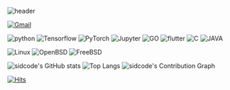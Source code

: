 ![header](https://capsule-render.vercel.app/api?type=waving&height=300&color=gradient&text=I%20will%20do,%20what%20i%20want)

[![Gmail](https://img.shields.io/badge/-sidcode@gmail.com-EA4335?logo=Gmail&logoColor=white&link=mailto:sidcode@gmail.com)](mailto:sidcode@gmail.com) 

![python](https://img.shields.io/badge/-Python-3776AB?style=plastic&logo=Python&logoColor=ffffff)
![Tensorflow](https://img.shields.io/badge/-Tensorflow-FF6F00?style=plastic&logo=Tensorflow&logoColor=ffffff)
![PyTorch](https://img.shields.io/badge/-PyTorch-EE4C2C?style=plastic&logo=PyTorch&logoColor=ffffff)
![Jupyter](https://img.shields.io/badge/-Jupyter-F37626?style=plastic&logo=Jupyter&logoColor=ffffff)
![GO](https://img.shields.io/badge/-GO-00ADD8?style=plastic&logo=Go&logoColor=ffffff)
![flutter](https://img.shields.io/badge/-Flutter-02569B?style=plastic&logo=Flutter&logoColor=ffffff)
![C](https://img.shields.io/badge/-C-A8B9CC?style=plastic&logo=C&logoColor=ffffff)
![JAVA](https://img.shields.io/badge/-JAVA-red?style=plastic&logo=Java&logoColor=ffffff)  


![Linux](https://img.shields.io/badge/-Linux-FCC624?style=plastic&logo=Linux&logoColor=ffffff)
![OpenBSD](https://img.shields.io/badge/-OpenBSD-F2CA30?style=plastic&logo=Openbsd&logoColor=ffffff)
![FreeBSD](https://img.shields.io/badge/-FreeBSD-AB2B28?style=plastic&logo=FreeBSD&logoColor=ffffff)

![sidcode's GitHub stats](https://github-readme-stats.vercel.app/api?username=abdullahkim&theme=wihte&show_icons=true) 
![Top Langs](https://github-readme-stats.vercel.app/api/top-langs/?username=abdullahkim&layout=compact)
![sidcode's Contribution Graph](https://github-readme-activity-graph.vercel.app/graph?username=abdullahkim&theme=whitek&bg_color=ffffff&hide_border=true&line=58A6FF&color=58A6FF) 

[![Hits](https://hits.seeyoufarm.com/api/count/incr/badge.svg?url=https%3A%2F%2Fgithub.com%2Fabdullahkim&count_bg=%2379C83D&title_bg=%23555555&icon=&icon_color=%23E7E7E7&title=hits&edge_flat=false)](https://hits.seeyoufarm.com) 